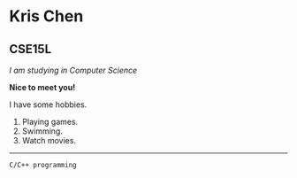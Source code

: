 # Kris Chen
## CSE15L
*I am studying in Computer Science*

**Nice to meet you!**

I have some hobbies.
1. Playing games.
2. Swimming.
3. Watch movies.

---

```
C/C++ programming
```
